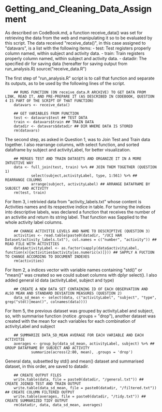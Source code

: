 # Getting_and_Cleaning_Data_Assignment
 
As described on CodeBook.md, a function receive_data() was set for retrieving the data from the web and manipulating it so to be evaluated by this script. The data received "receive_data()", in this case assigned to "datavars", is a list with the following items: 
        - test: Test registers properly column named, within subject and activity data. 
        - train: Train registers properly column named, within subject and activity data. 
        - datadir: The specified dir for saving data (hereafter for saving output from run_analysis.R)
        source("receive_data.R")
        
The first step of "run_analysis.R" script is to call that function and separate its outputs, as to be used by the following lines of the script.

        ## RUNS FUNCTION (ON receive_data.R ARCHIVE) TO GET DATA FROM LINK, READ IT, AND PRE-PREPARE IT (AS DESCRIBED IN CODEBOOK, QUESTION 4 IS PART OF THE SCRIPT OF THAT FUNCTION)
        datavars <- receive_data()
        
        ## GET VARIABLES FROM FUNCTION
        test <- datavars$test ## TEST DATA
        train <- datavars$train ## TRAIN DATA
        datadir <- datavars$datadir ## DIR WHERE DATA IS STORED
        rm(datavars)

The second step, as asked in Question 1, was to Join Test and Train data together. I also rearrange columns, with select function, and sorted dataframe by subject and activityLabel, for better visualization.

        ## MERGES TEST AND TRAIN DATASETS AND ORGANIZE IT IN A MORE INTUITIVE WAY
        data <- full_join(test, train) %>% ## JOIN THEM TOGETHER (QUESTION 1)
                select(subject,activityLabel, type, 1:561) %>% ## REARRANGE COLUMNS
                arrange(subject, activityLabel) ## ARRANGE DATAFRAME BY SUBJECT AND ACTIVITY
        rm(test, train)
        
For Item 3, i retrivied data from "activity_labels.txt" whose content is Activities names and its respective indice in table. For turning the indices into descriptive labels, was declared a function that receives the number of an activitie and return its string label. That function was Sapplied to the whole activity label columns. 

        ## CHANGE ACTIVITIE LEVELS AND NAME TO DESCRIPTIVE (QUESTION 3)
        activities <- read.table(paste0(datadir, "/UCI HAR Dataset/activity_labels.txt"), col.names = c("number", "activity")) ## READ FILE WITH ACTIVITIES
        data$activityLabel <- as.factor(sapply(data$activityLabel, function(x){activities$activity[as.numeric(x)]})) ## SAPPLY A FUCTION TO CHANGE ACCORDING TO DOCUMENT INDEXES
        rm(activities)
        
For Item 2, a indices vector with variable names containing "std()" or "mean()" was created so we could subset columns with dplyr select(). I also added general id data (activityLabel, subject and type)
        
        ## CREATE A NEW DATA SET CONTAINING ID OF EACH OBSERVATION AND ALSO MEAN AND STANDARD DEVIATION MEASURES (QUESTION 2)
        data_sd_mean <- select(data, c("activityLabel", "subject", "type", grep("std()|mean()", colnames(data))))
        
For Item 5, the previous dataset was grouped by activityLabel and subject, so, with summarise function (notice .groups = "drop"), another dataset was created with the mean for each variables for each combination of  activityLabel and subject
        
        ## SUMMARIZE DATA_SD_MEAN AVERAGE FOR EACH VARIABLE AND EACH ACTIVITIE
        averages <- group_by(data_sd_mean, activityLabel, subject) %>% ## GROUP DATAFRAME BY SUBJECT AND ACTIVITY
                summarize(across(2:80, mean), .groups = 'drop')
                
General data, subsetted by std() and mean() dataset and summarised dataset, in this order, are saved to datadir.
        
        ## CREATE OUTPUT FILES 
        write.table(data, file = paste0(datadir, "/general.txt")) ## CREATE JOINED TEST AND TRAIN OUTPUT
        write.table(data_sd_mean, file = paste0(datadir, "/filtered.txt")) ## CREATE COLUMN FILTERED OUTPUT
        write.table(averages, file = paste0(datadir, "/tidy.txt")) ## CREATE SUMMARIZED TIDY OUTPUT
        rm(datadir, data, data_sd_mean, averages)
